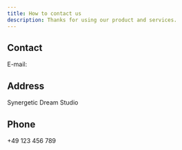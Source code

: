 ```yaml
---
title: How to contact us
description: Thanks for using our product and services.
---
```


## Contact

E-mail: <br/>

## Address

Synergetic Dream Studio<br/>

## Phone

+49 123 456 789<br/>
